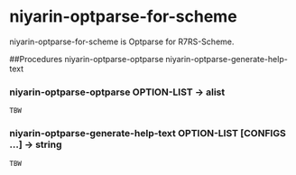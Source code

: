 # niyarin-optparse-for-scheme
niyarin-optparse-for-scheme is Optparse for R7RS-Scheme.

##Procedures
    niyarin-optparse-optparse
    niyarin-optparse-generate-help-text


### niyarin-optparse-optparse OPTION-LIST -> alist
    TBW

### niyarin-optparse-generate-help-text OPTION-LIST  [CONFIGS ...] -> string
    TBW
